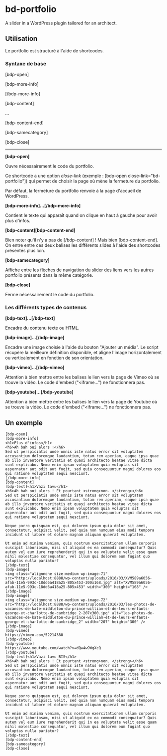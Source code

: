 # bd-portfolio

A slider in a WordPress plugin tailored for an architect.

## Utilisation

Le portfolio est structuré à l'aide de shortcodes.

### Syntaxe de base

[bdp-open]

[bdp-more-info]

[/bdp-more-info]

[bdp-content]

...

[bdp-content-end]

[bdp-samecategory]

[bdp-close]

____

**[bdp-open]**

Ouvre nécessairement le code du portfolio.

Ce shortcode a une option *close-link* (exemple : [bdp-open close-link="bd-portfolio"]) qui permet de choisir la page où mène la fermeture du portfolio.

Par défaut, la fermeture du portfolio renvoie à la page d'accueil de WordPress.

**[bdp-more-info]...[/bdp-more-info]**

Contient le texte qui apparaît quand on clique en haut à gauche pour avoir plus d'infos.

**[bdp-content][bdp-content-end]**

Bien noter qu'il n'y a pas de [/bdp-content] ! Mais bien [bdp-content-end].
On entre entre ces deux balises les différents slides à l'aide des shortcodes présentés plus loin.

**[bdp-samecategory]**

Affiche entre les flèches de navigation du slider des liens vers les autres portfolio présents dans la même catégorie.

**[bdp-close]**

Ferme nécessairement le code du portfolio.

### Les différents types de contenus

**[bdp-text]...[/bdp-text]**

Encadre du contenu texte ou HTML.

**[bdp-image]...[/bdp-image]**

Encadre une image choisie à l'aide du bouton "Ajouter un média". Le script récupère la meilleure définition disponible, et aligne l'image horizontalement ou verticalement en fonction de son orientation.

**[bdp-vimeo]...[/bdp-vimeo]**

Attention à bien mettre entre les balises le lien vers la page de Vimeo où se trouve la vidéo. Le code d'embed ("<iframe...") ne fonctionnera pas.

**[bdp-youtube]...[/bdp-youtube]**

Attention à bien mettre entre les balises le lien vers la page de Youtube où se trouve la vidéo. Le code d'embed ("<iframe...") ne fonctionnera pas.

## Un exemple
```
[bdp-open]
[bdp-more-info]
<h1>Plus d'infos</h1>
<h6>Ah bah oui alors !</h6>
Sed ut perspiciatis unde omnis iste natus error sit voluptatem accusantium doloremque laudantium, totam rem aperiam, eaque ipsa quae ab illo inventore veritatis et quasi architecto beatae vitae dicta sunt explicabo. Nemo enim ipsam voluptatem quia voluptas sit aspernatur aut odit aut fugit, sed quia consequuntur magni dolores eos qui ratione voluptatem sequi nesciunt.
[/bdp-more-info]
[bdp-content]
[bdp-text]<h1>Vazi tavu</h1>
<h6>Ah bah oui alors ! Et pourtant <strong>non. </strong></h6>
Sed ut perspiciatis unde omnis iste natus error sit voluptatem accusantium doloremque laudantium, totam rem aperiam, eaque ipsa quae ab illo inventore veritatis et quasi architecto beatae vitae dicta sunt explicabo. Nemo enim ipsam voluptatem quia voluptas sit aspernatur aut odit aut fugit, sed quia consequuntur magni dolores eos qui ratione voluptatem sequi nesciunt.

Neque porro quisquam est, qui dolorem ipsum quia dolor sit amet, consectetur, adipisci velit, sed quia non numquam eius modi tempora incidunt ut labore et dolore magnam aliquam quaerat voluptatem.

Ut enim ad minima veniam, quis nostrum exercitationem ullam corporis suscipit laboriosam, nisi ut aliquid ex ea commodi consequatur? Quis autem vel eum iure reprehenderit qui in ea voluptate velit esse quam nihil molestiae consequatur, vel illum qui dolorem eum fugiat quo voluptas nulla pariatur?
[/bdp-text]
[bdp-image]
<img class="alignnone size-medium wp-image-71" src="http://localhost:8888/wp-content/uploads/2016/03/XVM589a6056-afab-11e5-993c-18dd6a418a25-805x453-300x168.jpg" alt="XVM589a6056-afab-11e5-993c-18dd6a418a25-805x453" width="300" height="168" />
[/bdp-image]
[bdp-image]
<img class="alignnone size-medium wp-image-72" src="http://localhost:8888/wp-content/uploads/2016/03/les-photos-de-vacances-de-kate-middleton-du-prince-william-et-de-leurs-enfants-george-et-charlotte-de-cambridge_2-207x300.jpg" alt="les-photos-de-vacances-de-kate-middleton-du-prince-william-et-de-leurs-enfants-george-et-charlotte-de-cambridge_2" width="207" height="300" />
[/bdp-image]
[bdp-vimeo]
https://vimeo.com/52214380
[/bdp-vimeo]
[bdp-youtube]
https://www.youtube.com/watch?v=dQw4w9WgXcQ
[/bdp-youtube]
[bdp-text]<h1>Vazi tavu BIS</h1>
<h6>Ah bah oui alors ! Et pourtant <strong>non. </strong></h6>
Sed ut perspiciatis unde omnis iste natus error sit voluptatem accusantium doloremque laudantium, totam rem aperiam, eaque ipsa quae ab illo inventore veritatis et quasi architecto beatae vitae dicta sunt explicabo. Nemo enim ipsam voluptatem quia voluptas sit aspernatur aut odit aut fugit, sed quia consequuntur magni dolores eos qui ratione voluptatem sequi nesciunt.

Neque porro quisquam est, qui dolorem ipsum quia dolor sit amet, consectetur, adipisci velit, sed quia non numquam eius modi tempora incidunt ut labore et dolore magnam aliquam quaerat voluptatem.

Ut enim ad minima veniam, quis nostrum exercitationem ullam corporis suscipit laboriosam, nisi ut aliquid ex ea commodi consequatur? Quis autem vel eum iure reprehenderit qui in ea voluptate velit esse quam nihil molestiae consequatur, vel illum qui dolorem eum fugiat quo voluptas nulla pariatur?
[/bdp-text]
[bdp-content-end]
[bdp-samecategory]
[bdp-close]
```
